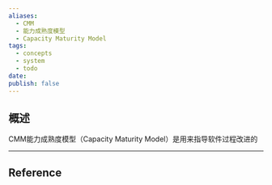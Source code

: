 ```yaml
---
aliases:
  - CMM
  - 能力成熟度模型
  - Capacity Maturity Model
tags:
  - concepts
  - system
  - todo
date: 
publish: false
---
```


## 概述

CMM能力成熟度模型（Capacity Maturity Model）是用来指导软件过程改进的


***
## Reference


